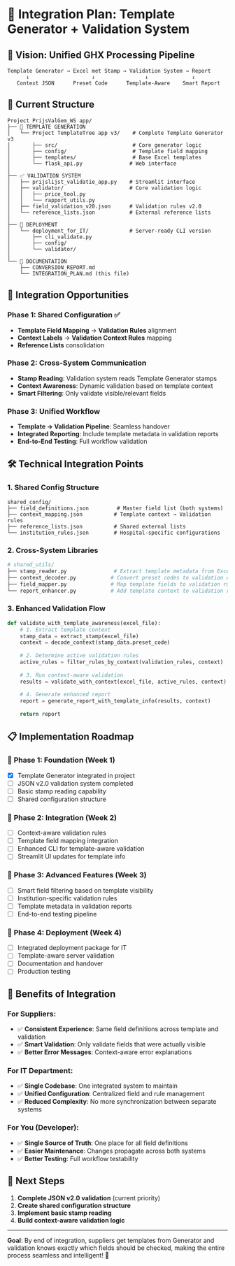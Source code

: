 # 🔗 Integration Plan: Template Generator + Validation System

## 🎯 Vision: Unified GHX Processing Pipeline

```
Template Generator → Excel met Stamp → Validation System → Report
      ↓                    ↓                ↓              ↓
   Context JSON      Preset Code      Template-Aware    Smart Report
```

## 📁 Current Structure

```
Project PrijsValGem_WS app/
├── 🎨 TEMPLATE GENERATION
│   └── Project TemplateTree app v3/    # Complete Template Generator v3
│       ├── src/                        # Core generator logic
│       ├── config/                     # Template field mapping
│       ├── templates/                  # Base Excel templates  
│       └── flask_api.py               # Web interface
│
├── ✅ VALIDATION SYSTEM  
│   ├── prijslijst_validatie_app.py    # Streamlit interface
│   ├── validator/                     # Core validation logic
│   │   ├── price_tool.py
│   │   └── rapport_utils.py
│   ├── field_validation_v20.json      # Validation rules v2.0
│   └── reference_lists.json           # External reference lists
│
├── 🚀 DEPLOYMENT
│   └── deployment_for_IT/             # Server-ready CLI version
│       ├── cli_validate.py
│       ├── config/
│       └── validator/
│
└── 📄 DOCUMENTATION
    ├── CONVERSION_REPORT.md
    └── INTEGRATION_PLAN.md (this file)
```

## 🔄 Integration Opportunities

### Phase 1: **Shared Configuration** ✅
- **Template Field Mapping** → **Validation Rules** alignment
- **Context Labels** → **Validation Context Rules** mapping  
- **Reference Lists** consolidation

### Phase 2: **Cross-System Communication**
- **Stamp Reading**: Validation system reads Template Generator stamps
- **Context Awareness**: Dynamic validation based on template context
- **Smart Filtering**: Only validate visible/relevant fields

### Phase 3: **Unified Workflow** 
- **Template → Validation Pipeline**: Seamless handover
- **Integrated Reporting**: Include template metadata in validation reports
- **End-to-End Testing**: Full workflow validation

## 🛠️ Technical Integration Points

### 1. **Shared Config Structure**
```
shared_config/
├── field_definitions.json         # Master field list (both systems)
├── context_mapping.json          # Template context → Validation rules  
├── reference_lists.json          # Shared external lists
└── institution_rules.json        # Hospital-specific configurations
```

### 2. **Cross-System Libraries**
```python
# shared_utils/
├── stamp_reader.py               # Extract template metadata from Excel
├── context_decoder.py           # Convert preset codes to validation context
├── field_mapper.py              # Map template fields to validation rules
└── report_enhancer.py           # Add template context to validation reports
```

### 3. **Enhanced Validation Flow**
```python
def validate_with_template_awareness(excel_file):
    # 1. Extract template context
    stamp_data = extract_stamp(excel_file)
    context = decode_context(stamp_data.preset_code)
    
    # 2. Determine active validation rules
    active_rules = filter_rules_by_context(validation_rules, context)
    
    # 3. Run context-aware validation  
    results = validate_with_context(excel_file, active_rules, context)
    
    # 4. Generate enhanced report
    report = generate_report_with_template_info(results, context)
    
    return report
```

## 📋 Implementation Roadmap

### 🚀 **Phase 1: Foundation (Week 1)**
- [x] Template Generator integrated in project
- [ ] JSON v2.0 validation system completed
- [ ] Basic stamp reading capability
- [ ] Shared configuration structure

### 🔗 **Phase 2: Integration (Week 2)**  
- [ ] Context-aware validation rules
- [ ] Template field mapping integration
- [ ] Enhanced CLI for template-aware validation
- [ ] Streamlit UI updates for template info

### 🎯 **Phase 3: Advanced Features (Week 3)**
- [ ] Smart field filtering based on template visibility
- [ ] Institution-specific validation rules
- [ ] Template metadata in validation reports
- [ ] End-to-end testing pipeline

### 🚢 **Phase 4: Deployment (Week 4)**
- [ ] Integrated deployment package for IT
- [ ] Template-aware server validation
- [ ] Documentation and handover
- [ ] Production testing

## 🎁 Benefits of Integration

### For **Suppliers**:
- ✅ **Consistent Experience**: Same field definitions across template and validation
- ✅ **Smart Validation**: Only validate fields that were actually visible
- ✅ **Better Error Messages**: Context-aware error explanations

### For **IT Department**:
- ✅ **Single Codebase**: One integrated system to maintain
- ✅ **Unified Configuration**: Centralized field and rule management
- ✅ **Reduced Complexity**: No more synchronization between separate systems

### For **You (Developer)**:
- ✅ **Single Source of Truth**: One place for all field definitions
- ✅ **Easier Maintenance**: Changes propagate across both systems
- ✅ **Better Testing**: Full workflow testability

## 🎯 Next Steps

1. **Complete JSON v2.0 validation** (current priority)
2. **Create shared configuration structure**
3. **Implement basic stamp reading**
4. **Build context-aware validation logic**

---

**Goal**: By end of integration, suppliers get templates from Generator and validation knows exactly which fields should be checked, making the entire process seamless and intelligent! 🚀
